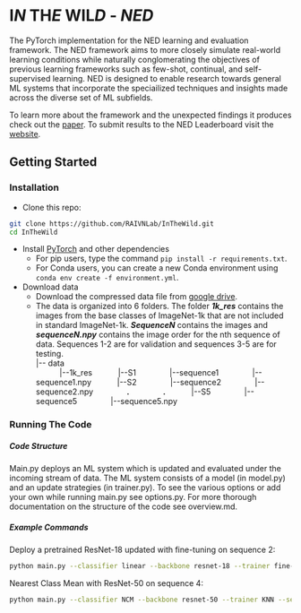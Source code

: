 # I***N*** TH***E*** WIL***D*** - ***NED***

The PyTorch implementation for the NED learning and evaluation framework. The NED framework aims to more closely simulate real-world learning conditions while naturally conglomerating the objectives of previous learning frameworks such as few-shot, continual, and self-supervised learning. NED is designed to enable research towards general ML systems that incorporate the speciailized techniques and insights made across the diverse set of ML subfields. 

To learn more about the framework and the unexpected findings it produces check out the  [paper](https://arxiv.org/abs/2007.02519). To submit results to the NED Leaderboard visit the [website](https://raivn.cs.washington.edu/projects/InTheWild/).


## Getting Started
### Installation
- Clone this repo:
```bash
git clone https://github.com/RAIVNLab/InTheWild.git
cd InTheWild
```

- Install [PyTorch](http://pytorch.org) and other dependencies
  - For pip users, type the command `pip install -r requirements.txt`.
  - For Conda users, you can create a new Conda environment using `conda env create -f environment.yml`.
- Download data 
    - Download the compressed data file from [google drive](https://drive.google.com/uc?export=download&id=).
    - The data is organized into 6 folders. The folder ***1k_res*** contains the images from the base classes of ImageNet-1k that are not included in standard ImageNet-1k. ***SequenceN*** contains the images and ***sequenceN.npy*** contains the image order for the nth sequence of data. Sequences 1-2 are for validation and sequences 3-5 are for testing.  
    |-- data <br />
       |--1k_res
       |--S1 
        |--sequence1
        |--sequence1.npy
       |--S2
        |--sequence2
        |--sequence2.npy
        **.**
        **.**
       |--S5
        |--sequence5
        |--sequence5.npy



### Running The Code 
##### Code Structure
Main.py deploys an ML system which is updated and evaluated under the incoming stream of data. The ML system consists of a model (in model.py) and an update strategies (in trainer.py). To see the various options or add your own while running main.py see options.py. For more thorough documentation on the structure of the code see overview.md. 

##### Example Commands
Deploy a pretrained ResNet-18 updated with fine-tuning on sequence 2:
```bash
python main.py --classifier linear --backbone resnet-18 --trainer fine-tune --sequence_num 2 --pretrain
```
Nearest Class Mean with ResNet-50 on sequence 4:
```bash
python main.py --classifier NCM --backbone resnet-50 --trainer KNN --sequence_num 4 --pretrain
```
<br />